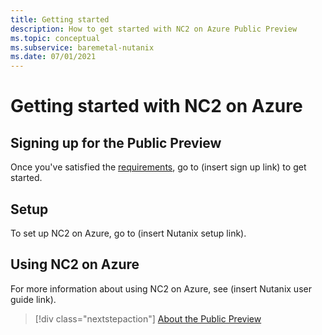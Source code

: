 ```yaml
---
title: Getting started
description: How to get started with NC2 on Azure Public Preview
ms.topic: conceptual
ms.subservice: baremetal-nutanix
ms.date: 07/01/2021
---
```


# Getting started with NC2 on Azure

## Signing up for the Public Preview

Once you've satisfied the [requirements](requirements.md), go to (insert sign up link) to get started.

## Setup

To set up NC2 on Azure, go to (insert Nutanix setup link).

## Using NC2 on Azure

For more information about using NC2 on Azure, see (insert Nutanix user guide link).

> [!div class="nextstepaction"]
> [About the Public Preview](about-the-public-preview.md)
